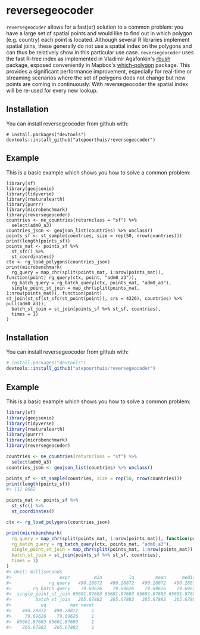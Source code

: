 
<!-- README.md is generated from README.Rmd. Please edit that file -->
reversegeocoder
===============

`reversegeocoder` allows for a fast(er) solution to a common problem: you have a large set of spatial points and would like to find out in which polygon (e.g. country) each point is located. Although several R libraries implement spatial joins, these generally do not use a spatial index on the polygons and can thus be relatively show in this particular use case. `reversegeocoder` uses the fast R-tree index as implemented in Vladimir Agafonkin's [rbush](https://github.com/mourner/rbush) package, exposed conveniently in Mapbox's [which-polygon](https://github.com/mapbox/which-polygon) package. This provides a significant performance improvement, especially for real-time or streaming scenarios where the set of polygons does not change but new points are coming in continuously. With reversegeocoder the spatial index will be re-used for every new lookup.

## Installation

You can install reversegeocoder from github with:

```{r gh-installation, eval = FALSE}
# install.packages("devtools")
devtools::install_github("atepoorthuis/reversegeocoder")
```

## Example

This is a basic example which shows you how to solve a common problem:

```{r example, message=FALSE}
library(sf)
library(geojsonio)
library(tidyverse)
library(rnaturalearth)
library(purrr)
library(microbenchmark)
library(reversegeocoder)
countries <- ne_countries(returnclass = "sf") %>% 
  select(adm0_a3)
countries_json <- geojson_list(countries) %>% unclass()
points_sf <- st_sample(countries, size = rep(50, nrow(countries)))
print(length(points_sf))
points_mat <- points_sf %>% 
  st_sfc() %>% 
  st_coordinates()
ctx <- rg_load_polygons(countries_json)
print(microbenchmark(
  rg_query = map_chr(split(points_mat, 1:nrow(points_mat)), function(point) rg_query(ctx, point, "adm0_a3")),
  rg_batch_query = rg_batch_query(ctx, points_mat, "adm0_a3"),
  single_point_st_join = map_chr(split(points_mat, 1:nrow(points_mat)), function(point) st_join(st_sf(st_sfc(st_point(point)), crs = 4326), countries) %>% pull(adm0_a3)),
  batch_st_join = st_join(points_sf %>% st_sf, countries),
  times = 1)
)
```


Installation
------------

You can install reversegeocoder from github with:

``` r
# install.packages("devtools")
devtools::install_github("atepoorthuis/reversegeocoder")
```

Example
-------

This is a basic example which shows you how to solve a common problem:

``` r
library(sf)
library(geojsonio)
library(tidyverse)
library(rnaturalearth)
library(purrr)
library(microbenchmark)
library(reversegeocoder)

countries <- ne_countries(returnclass = "sf") %>% 
  select(adm0_a3)
countries_json <- geojson_list(countries) %>% unclass()

points_sf <- st_sample(countries, size = rep(50, nrow(countries)))
print(length(points_sf))
#> [1] 8662

points_mat <- points_sf %>% 
  st_sfc() %>% 
  st_coordinates()

ctx <- rg_load_polygons(countries_json)

print(microbenchmark(
  rg_query = map_chr(split(points_mat, 1:nrow(points_mat)), function(point) rg_query(ctx, point, "adm0_a3")),
  rg_batch_query = rg_batch_query(ctx, points_mat, "adm0_a3"),
  single_point_st_join = map_chr(split(points_mat, 1:nrow(points_mat)), function(point) st_join(st_sf(st_sfc(st_point(point)), crs = 4326), countries) %>% pull(adm0_a3)),
  batch_st_join = st_join(points_sf %>% st_sf, countries),
  times = 1)
)
#> Unit: milliseconds
#>                  expr         min          lq        mean      median
#>              rg_query   490.28872   490.28872   490.28872   490.28872
#>        rg_batch_query    79.69626    79.69626    79.69626    79.69626
#>  single_point_st_join 65601.87603 65601.87603 65601.87603 65601.87603
#>         batch_st_join   265.67882   265.67882   265.67882   265.67882
#>           uq         max neval
#>    490.28872   490.28872     1
#>     79.69626    79.69626     1
#>  65601.87603 65601.87603     1
#>    265.67882   265.67882     1
```
